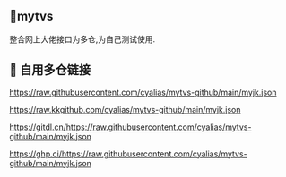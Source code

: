 ## 🚀mytvs
整合网上大佬接口为多仓,为自己测试使用.


## 🚀 自用多仓链接
https://raw.githubusercontent.com/cyalias/mytvs-github/main/myjk.json

https://raw.kkgithub.com/cyalias/mytvs-github/main/myjk.json

https://gitdl.cn/https://raw.githubusercontent.com/cyalias/mytvs-github/main/myjk.json

https://ghp.ci/https://raw.githubusercontent.com/cyalias/mytvs-github/main/myjk.json